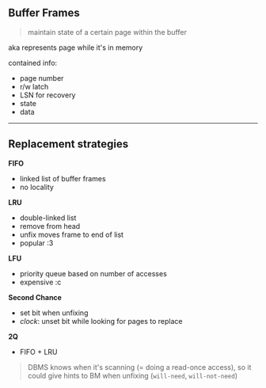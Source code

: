 ## Buffer Frames

> maintain state of a certain page within the buffer

aka represents page while it's in memory

contained info:
- page number
- r/w latch
- LSN for recovery
- state
- data

----

## Replacement strategies

**FIFO**
- linked list of buffer frames
- no locality

**LRU**
- double-linked list
- remove from head
- unfix moves frame to end of list
- popular :3

**LFU**
- priority queue based on number of accesses
- expensive :c

**Second Chance**
- set bit when unfixing
- *clock*: unset bit while looking for pages to replace

**2Q**
- FIFO + LRU

> DBMS knows when it's scanning (= doing a read-once access), so it could give hints to BM when unfixing (`will-need`, `will-not-need`)